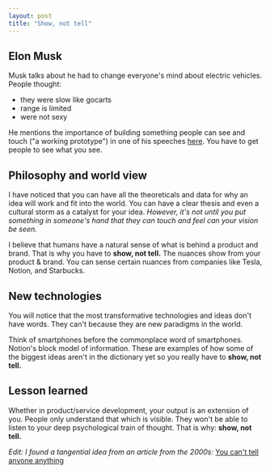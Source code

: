 ```yaml
---
layout: post
title: "Show, not tell"
---
```


## Elon Musk
Musk talks about he had to change everyone's mind about electric vehicles. People thought:
- they were slow like gocarts
- range is limited
- were not sexy

He mentions the importance of building something people can see and touch ("a working prototype") in one of his speeches [here](https://www.youtube.com/watch?v=e7Qh-vwpYH8&ab_channel=USC). You have to get people to see what you see.

## Philosophy and world view
I have noticed that you can have all the theoreticals and data for why an idea will work and fit into the world. You can have a clear thesis and even a cultural storm as a catalyst for your idea. _However, it's not until you put something in someone's hand that they can touch and feel can your vision be seen._

I believe that humans have a natural sense of what is behind a product and brand. That is why you have to **show, not tell.** The nuances show from your product & brand. You can sense certain nuances from companies like Tesla, Notion, and Starbucks.

## New technologies
You will notice that the most transformative technologies and ideas don't have words. They can't because they are new paradigms in the world.

Think of smartphones before the commonplace word of smartphones. Notion's block model of information. These are examples of how some of the biggest ideas aren't in the dictionary yet so you really have to **show, not tell.**

## Lesson learned
Whether in product/service development, your output is an extension of you. People only understand that which is visible. They won't be able to listen to your deep psychological train of thought. That is why: **show, not tell.**


_Edit: I found a tangential idea from an article from the 2000s:_
[You can't tell anyone anything](http://habitatchronicles.com/2004/04/you-cant-tell-people-anything/)
